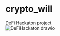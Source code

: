 # crypto_will
DeFi Hackaton project  
![DeFiHackaton drawio](https://user-images.githubusercontent.com/23728346/160254899-31279f08-a67e-43e2-9729-d135d7f8d591.svg)
